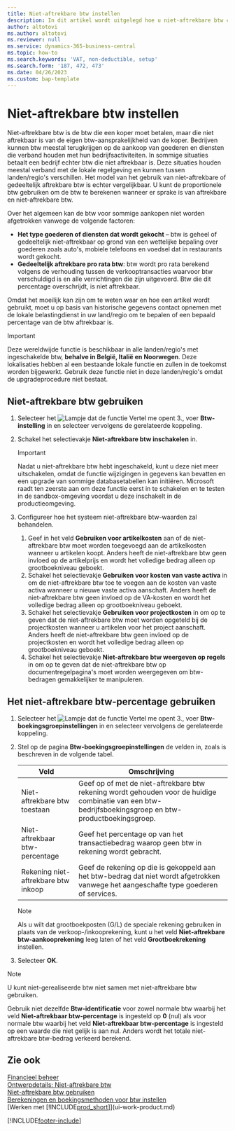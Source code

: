 ```yaml
---
title: Niet-aftrekbare btw instellen
description: In dit artikel wordt uitgelegd hoe u niet-aftrekbare btw configureert in Microsoft Dynamics 365 Business Central.
author: altotovi
ms.author: altotovi
ms.reviewer: null
ms.service: dynamics-365-business-central
ms.topic: how-to
ms.search.keywords: 'VAT, non-deductible, setup'
ms.search.form: '187, 472, 473'
ms.date: 04/26/2023
ms.custom: bap-template
---
```


# <a name="set-up-non-deductible-vat"></a>Niet-aftrekbare btw instellen

Niet-aftrekbare btw is de btw die een koper moet betalen, maar die niet aftrekbaar is van de eigen btw-aansprakelijkheid van de koper. Bedrijven kunnen btw meestal terugkrijgen op de aankoop van goederen en diensten die verband houden met hun bedrijfsactiviteiten. In sommige situaties betaalt een bedrijf echter btw die niet aftrekbaar is. Deze situaties houden meestal verband met de lokale regelgeving en kunnen tussen landen/regio's verschillen. Het model van het gebruik van niet-aftrekbare of gedeeltelijk aftrekbare btw is echter vergelijkbaar. U kunt de proportionele btw gebruiken om de btw te berekenen wanneer er sprake is van aftrekbare en niet-aftrekbare btw.

Over het algemeen kan de btw voor sommige aankopen niet worden afgetrokken vanwege de volgende factoren:

- **Het type goederen of diensten dat wordt gekocht** – btw is geheel of gedeeltelijk niet-aftrekbaar op grond van een wettelijke bepaling over goederen zoals auto's, mobiele telefoons en voedsel dat in restaurants wordt gekocht.
- **Gedeeltelijk aftrekbare pro rata btw**: btw wordt pro rata berekend volgens de verhouding tussen de verkooptransacties waarvoor btw verschuldigd is en alle verrichtingen die zijn uitgevoerd. Btw die dit percentage overschrijdt, is niet aftrekbaar.

Omdat het moeilijk kan zijn om te weten waar en hoe een artikel wordt gebruikt, moet u op basis van historische gegevens contact opnemen met de lokale belastingdienst in uw land/regio om te bepalen of een bepaald percentage van de btw aftrekbaar is. 

> [!IMPORTANT]
> Deze wereldwijde functie is beschikbaar in alle landen/regio's met ingeschakelde btw, **behalve in België, Italië en Noorwegen**. Deze lokalisaties hebben al een bestaande lokale functie en zullen in de toekomst worden bijgewerkt. Gebruik deze functie niet in deze landen/regio's omdat de upgradeprocedure niet bestaat.

## <a name="use-non-deductible-vat"></a>Niet-aftrekbare btw gebruiken

1. Selecteer het ![Lampje dat de functie Vertel me opent 3.](media/ui-search/search_small.png "Vertel me wat u wilt doen"), voer **Btw-instelling** in en selecteer vervolgens de gerelateerde koppeling.
2. Schakel het selectievakje **Niet-aftrekbare btw inschakelen** in.

    > [!IMPORTANT]
    > Nadat u niet-aftrekbare btw hebt ingeschakeld, kunt u deze niet meer uitschakelen, omdat de functie wijzigingen in gegevens kan bevatten en een upgrade van sommige databasetabellen kan initiëren. Microsoft raadt ten zeerste aan om deze functie eerst in te schakelen en te testen in de sandbox-omgeving voordat u deze inschakelt in de productieomgeving.

3. Configureer hoe het systeem niet-aftrekbare btw-waarden zal behandelen.

    1. Geef in het veld **Gebruiken voor artikelkosten** aan of de niet-aftrekbare btw moet worden toegevoegd aan de artikelkosten wanneer u artikelen koopt. Anders heeft de niet-aftrekbare btw geen invloed op de artikelprijs en wordt het volledige bedrag alleen op grootboekniveau geboekt.
    2. Schakel het selectievakje **Gebruiken voor kosten van vaste activa** in om de niet-aftrekbare btw toe te voegen aan de kosten van vaste activa wanneer u nieuwe vaste activa aanschaft. Anders heeft de niet-aftrekbare btw geen invloed op de VA-kosten en wordt het volledige bedrag alleen op grootboekniveau geboekt.
    3. Schakel het selectievakje **Gebruiken voor projectkosten** in om op te geven dat de niet-aftrekbare btw moet worden opgeteld bij de projectkosten wanneer u artikelen voor het project aanschaft. Anders heeft de niet-aftrekbare btw geen invloed op de projectkosten en wordt het volledige bedrag alleen op grootboekniveau geboekt.
    4. Schakel het selectievakje **Niet-aftrekbare btw weergeven op regels** in om op te geven dat de niet-aftrekbare btw op documentregelpagina's moet worden weergegeven om btw-bedragen gemakkelijker te manipuleren.

## <a name="use-the-non-deductible-vat-percentage"></a>Het niet-aftrekbare btw-percentage gebruiken

1. Selecteer het ![Lampje dat de functie Vertel me opent 3.](media/ui-search/search_small.png "Vertel me wat u wilt doen"), voer **Btw-boekingsgroepinstellingen** in en selecteer vervolgens de gerelateerde koppeling.
2. Stel op de pagina **Btw-boekingsgroepinstellingen** de velden in, zoals is beschreven in de volgende tabel.

    | Veld | Omschrijving |
    |-------|-------------|
    | Niet-aftrekbare btw toestaan | Geef op of met de niet-aftrekbare btw rekening wordt gehouden voor de huidige combinatie van een btw-bedrijfsboekingsgroep en btw-productboekingsgroep. |
    | Niet-aftrekbaar btw-percentage | Geef het percentage op van het transactiebedrag waarop geen btw in rekening wordt gebracht. |
    | Rekening niet-aftrekbare btw inkoop | Geef de rekening op die is gekoppeld aan het btw-bedrag dat niet wordt afgetrokken vanwege het aangeschafte type goederen of services. |

    > [!NOTE]
    > Als u wilt dat grootboekposten (G/L) de speciale rekening gebruiken in plaats van de verkoop-/inkooprekening, kunt u het veld **Niet-aftrekbare btw-aankooprekening** leeg laten of het veld **Grootboekrekening** instellen.

3. Selecteer **OK**.

> [!NOTE]
> U kunt niet-gerealiseerde btw niet samen met niet-aftrekbare btw gebruiken.
>
> Gebruik niet dezelfde **Btw-identificatie** voor zowel normale btw waarbij het veld **Niet-aftrekbaar btw-percentage** is ingesteld op **0** (nul) als voor normale btw waarbij het veld **Niet-aftrekbaar btw-percentage** is ingesteld op een waarde die niet gelijk is aan nul. Anders wordt het totale niet-aftrekbare btw-bedrag verkeerd berekend.

## <a name="see-also"></a>Zie ook

[Financieel beheer](finance.md)  
[Ontwerpdetails: Niet-aftrekbare btw](design-details-nondeductible-vat.md)  
[Niet-aftrekbare btw gebruiken](finance-how-use-non-deductible-vat.md)  
[Berekeningen en boekingsmethoden voor btw instellen](finance-setup-vat.md)  
[Werken met [!INCLUDE[prod_short](includes/prod_short.md)]](ui-work-product.md)  

[!INCLUDE[footer-include](includes/footer-banner.md)]
